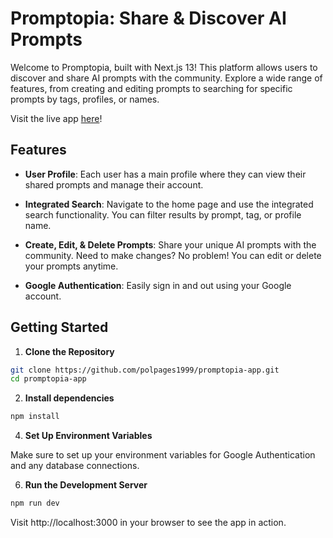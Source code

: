 # Promptopia: Share & Discover AI Prompts

Welcome to Promptopia, built with Next.js 13! This platform allows users to discover and share AI prompts with the community. Explore a wide range of features, from creating and editing prompts to searching for specific prompts by tags, profiles, or names.

Visit the live app [here](https://promptopia-9kmnxeo5d-polpages-projects.vercel.app/)!

## Features

- **User Profile**: Each user has a main profile where they can view their shared prompts and manage their account.
  
- **Integrated Search**: Navigate to the home page and use the integrated search functionality. You can filter results by prompt, tag, or profile name.

- **Create, Edit, & Delete Prompts**: Share your unique AI prompts with the community. Need to make changes? No problem! You can edit or delete your prompts anytime.

- **Google Authentication**: Easily sign in and out using your Google account.

## Getting Started

1. **Clone the Repository**
```bash
git clone https://github.com/polpages1999/promptopia-app.git
cd promptopia-app
```

2. **Install dependencies**
```bash
npm install
```

4. **Set Up Environment Variables**

Make sure to set up your environment variables for Google Authentication and any database connections.

6. **Run the Development Server**
```bash
npm run dev
```
Visit http://localhost:3000 in your browser to see the app in action.

